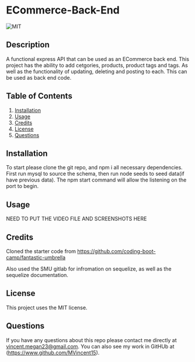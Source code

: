 # ECommerce-Back-End

  ![MIT](https://img.shields.io/badge/license-MIT-green)

  ## Description 
A functional express API that can be used as an ECommerce back end. This project has the ability to add cetgories, products, product tags and tags. As well as the functionality of updating, deleting and posting to each. This can be used as back end code. 

  ## Table of Contents
  1. [Installation](#installation)
  2. [Usage](#usage)
  3. [Credits](#credits)
  4. [License](#license)
  5. [Questions](#questions)

  ## Installation 
  To start please clone the git repo, and npm i all necessary dependencies. First run mysql to source the schema, then run node seeds to seed data(if have previous data). The npm start command will allow the listening on the port to begin. 

  ## Usage

  NEED TO PUT THE VIDEO FILE AND SCREENSHOTS HERE

  ## Credits 
Cloned the starter code from https://github.com/coding-boot-camp/fantastic-umbrella

Also used the SMU gitlab for infromation on sequelize, as well as the sequelize documentation. 


  ## License 
  This project uses the MIT license.


  ## Questions 
  If you have any questions about this repo please contact me directly at vincent.megan23@gmail.com. You can also see my work in GitHUb at (https://www.github.com/MVincent15).

